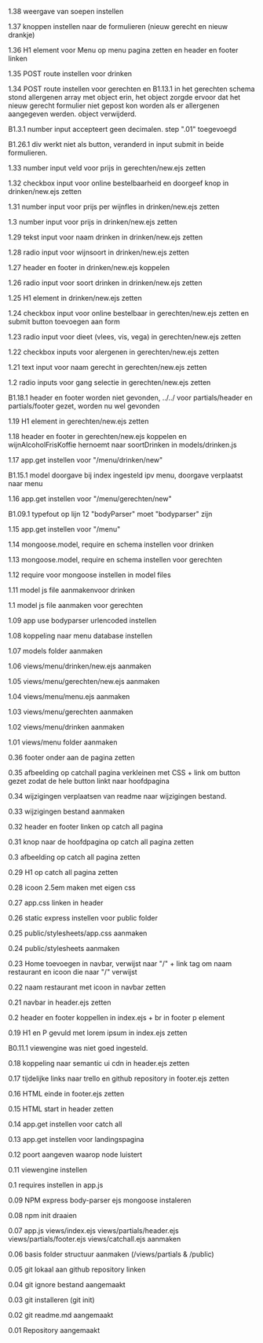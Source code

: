 1.38 weergave van soepen instellen

1.37 knoppen instellen naar de formulieren (nieuw gerecht en nieuw drankje)

1.36 H1 element voor Menu op menu pagina zetten en header en footer linken

1.35 POST route instellen voor drinken

1.34 POST route instellen voor gerechten en B1.13.1 in het gerechten schema stond allergenen array met object erin, het object zorgde ervoor dat het nieuw gerecht formulier niet gepost kon worden als er allergenen aangegeven werden. object verwijderd.

B1.3.1 number input accepteert geen decimalen. step ".01" toegevoegd

B1.26.1 div werkt niet als button, veranderd in input submit in beide formulieren.

1.33 number input veld voor prijs in gerechten/new.ejs zetten

1.32 checkbox input voor online bestelbaarheid en doorgeef knop in drinken/new.ejs zetten

1.31 number input voor prijs per wijnfles  in drinken/new.ejs zetten

1.3 number input voor prijs  in drinken/new.ejs zetten

1.29 tekst input voor naam drinken  in drinken/new.ejs zetten

1.28 radio input voor wijnsoort  in drinken/new.ejs zetten

1.27 header en footer in drinken/new.ejs koppelen

1.26 radio input voor soort drinken  in drinken/new.ejs zetten

1.25 H1 element in drinken/new.ejs zetten

1.24 checkbox input voor online bestelbaar in gerechten/new.ejs zetten en submit button toevoegen aan form

1.23 radio input voor dieet (vlees, vis, vega) in gerechten/new.ejs zetten

1.22 checkbox inputs voor alergenen in gerechten/new.ejs zetten

1.21 text input voor naam gerecht in gerechten/new.ejs zetten

1.2 radio inputs voor gang selectie in gerechten/new.ejs zetten

B1.18.1 header en footer worden niet gevonden, ../../ voor partials/header en  partials/footer gezet, worden nu wel gevonden

1.19 H1 element in gerechten/new.ejs zetten

1.18 header en footer in gerechten/new.ejs koppelen en wijnAlcoholFrisKoffie hernoemt naar soortDrinken in models/drinken.js

1.17 app.get instellen voor "/menu/drinken/new"

B1.15.1 model doorgave bij index ingesteld ipv menu, doorgave verplaatst naar menu

1.16 app.get instellen voor "/menu/gerechten/new"

B1.09.1 typefout op lijn 12 "bodyParser" moet "bodyparser" zijn

1.15 app.get instellen voor "/menu"

1.14 mongoose.model, require en schema instellen voor drinken

1.13 mongoose.model, require en schema instellen voor gerechten

1.12 require voor mongoose instellen in model files

1.11 model js file aanmakenvoor drinken

1.1 model js file aanmaken voor gerechten

1.09 app use bodyparser urlencoded instellen

1.08 koppeling naar menu database instellen

1.07 models folder aanmaken

1.06 views/menu/drinken/new.ejs aanmaken

1.05 views/menu/gerechten/new.ejs aanmaken

1.04 views/menu/menu.ejs aanmaken

1.03 views/menu/gerechten aanmaken

1.02 views/menu/drinken aanmaken

1.01 views/menu folder aanmaken

0.36 footer onder aan de pagina zetten

0.35 afbeelding op catchall pagina verkleinen met CSS + link om button gezet zodat de hele button linkt naar hoofdpagina

0.34 wijzigingen verplaatsen van readme naar wijzigingen bestand.

0.33 wijzigingen bestand aanmaken

0.32 header en footer linken op catch all pagina

0.31 knop naar de hoofdpagina op catch all pagina zetten

0.3 afbeelding op catch all pagina  zetten

0.29 H1 op catch all pagina zetten

0.28 icoon 2.5em maken met eigen css

0.27 app.css linken in header

0.26 static express instellen voor public folder

0.25 public/stylesheets/app.css aanmaken

0.24 public/stylesheets aanmaken

0.23 Home toevoegen in navbar, verwijst naar "/" + link tag om naam restaurant en icoon die naar "/" verwijst

0.22 naam restaurant met icoon in navbar zetten

0.21 navbar in header.ejs zetten

0.2 header en footer koppellen in index.ejs + br in footer p element 

0.19 H1 en P gevuld met lorem ipsum in index.ejs zetten

B0.11.1 viewengine was niet goed ingesteld.

0.18 koppeling naar semantic ui cdn in header.ejs zetten

0.17 tijdelijke links naar trello en github repository in footer.ejs zetten

0.16 HTML einde in footer.ejs zetten

0.15 HTML start in header zetten

0.14 app.get instellen voor catch all

0.13 app.get instellen voor landingspagina

0.12 poort aangeven waarop node luistert

0.11 viewengine instellen

0.1 requires instellen in app.js

0.09 NPM express body-parser ejs mongoose instaleren

0.08 npm init draaien

0.07 app.js views/index.ejs views/partials/header.ejs views/partials/footer.ejs views/catchall.ejs aanmaken

0.06 basis folder structuur aanmaken (/views/partials & /public)

0.05 git lokaal aan github repository linken

0.04 git ignore bestand aangemaakt

0.03 git installeren (git init)

0.02 git readme.md aangemaakt

0.01 Repository aangemaakt